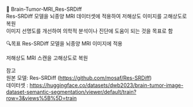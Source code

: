 🧠 Brain-Tumor-MRI_Res-SRDiff   
Res-SRDiff 모델을 뇌종양 MRI 데이터셋에 적용하여 저해상도 이미지를 고해상도로 복원   
이미지 선명도를 개선하여 의학적 분석이나 진단에 도움이 되는 것을 목표로 함

🔍목표
Res-SRDiff 모델을 뇌종양 MRI 이미지에 적용   

저해상도 MRI 스캔을 고해상도로 복원

참고   
원본 모델: Res-SRDiff (https://github.com/mosaf/Res-SRDiff)    
데이터셋 : https://huggingface.co/datasets/dwb2023/brain-tumor-image-dataset-semantic-segmentation/viewer/default/train?row=3&views%5B%5D=train
